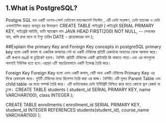 
## 1.What is PostgreSQL?
Postgre SQL হল একটি ওপেন-সোর্স ডেটাবেস ম্যানেজমেন্ট সিস্টেম , এটি ডেটা সংরক্ষণ, ডেটা ম্যানেজ ও ডেটা এনালাইসিস করতে ব্যবহৃত হয়
উদাহরণ:
CREATE TABLE লাইব্রেরি (
লাইব্রেরি SERIAL PRIMARY KEY, লাইব্রেরি আইডি, ডার্টা অ্যাক্সেস
    নাম JAVA HEAD FIRST(200) NOT NULL, -- লেখকের নাম, খালি রাখা যাবে না
ইস্যু তারিখ DATE - গ্রাহোকারের নাম
);

##Explain the primary Key and Foreign Key concepts in postgreSQL
primary key হলো একটি কলাম বা একাধিক কলামের সেট যা একটি টেবিলের প্রতিটি রেকর্ডকে অন্যদের থেকে আলাদা করে। এটি কখনো null বা ডুপ্লিকেট হয়না।
বৈশিষ্ট: প্রতিটি টেবিলের একটি প্রাইমারি কি থাকতে পারে।এবং এর মানগুলো অবশ্যই ইউনিক হতে হবে।এছাড়া এটি স্বয়ংক্রিয়ভাবে একটি ইন্ডেক্স তৈরি করে।

Foreign Key
Foreign Key হলো এমন একটি কলাম, যেটি অন্য একটি টেবিলের Primary Key এর দিকে রেফারেন্স করে। দুইটি টেবিলের মধ্যে রিলেশন তৈরি করা এর কাজ। 
বৈশিষ্ট্য: 
এটি মূলত Parent Table  এবং child table এর মধ্যে সম্পর্ক তৈরি করে।
এটি ডাটাবেজের ডেটা ইন্টিগ্রিটি নিশ্চিত করে যাতে কোনো ভুল রেকর্ড না ঢুকে।
CREATE TABLE students (
    student_id SERIAL PRIMARY KEY,
    name VARCHAR(100),
    class INTEGER
);

CREATE TABLE enrollments (
    enrollment_id SERIAL PRIMARY KEY,
    student_id INTEGER REFERENCES students(student_id),
    course_name VARCHAR(100)
);
